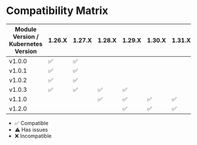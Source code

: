 # Compatibility Matrix

| Module Version / Kubernetes Version | 1.26.X             | 1.27.X             | 1.28.X             | 1.29.X             | 1.30.X             | 1.31.X             | 1.32.X             |
| ----------------------------------- | ------------------ | ------------------ | ------------------ | ------------------ | ------------------ | ------------------ | ------------------ |
| v1.0.0                              | :white_check_mark: | :white_check_mark: |                    |                    |                    |                    |                    |
| v1.0.1                              | :white_check_mark: | :white_check_mark: |                    |                    |                    |                    |                    |
| v1.0.2                              | :white_check_mark: | :white_check_mark: |                    |                    |                    |                    |                    |
| v1.0.3                              | :white_check_mark: | :white_check_mark: | :white_check_mark: | :white_check_mark: |                    |                    |                    |
| v1.1.0                              |                    |                    | :white_check_mark: | :white_check_mark: | :white_check_mark: | :white_check_mark: |  |
| v1.2.0                              |                    |                    |                    | :white_check_mark: | :white_check_mark: | :white_check_mark: | :white_check_mark: |

- :white_check_mark: Compatible
- :warning: Has issues
- :x: Incompatible
